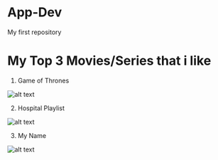 # App-Dev
My first repository 
# My Top 3 Movies/Series that i like
1. Game of Thrones

![alt text](https://i.redd.it/h7uga1bv24fz.jpg)

2. Hospital Playlist 

![alt text](https://droidjournal.com/wp-content/uploads/2020/06/original-1.jpg)

3. My Name

![alt text](https://pbs.twimg.com/media/E-j7ZqPVIAE63El?format=jpg&name=medium)
